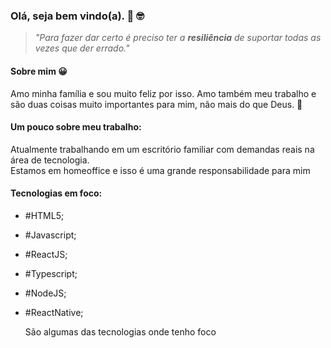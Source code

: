 ### Olá, seja bem vindo(a). 👀 🤓

> _"Para fazer dar certo é preciso ter a **resiliência** de suportar todas as vezes que der errado."_

#### Sobre mim 😀

Amo minha família e sou muito feliz por isso. Amo também meu trabalho e são duas coisas muito importantes para mim, não mais do que Deus. 🙌

#### Um pouco sobre meu trabalho:

Atualmente trabalhando em um escritório familiar com demandas reais na área de tecnologia.  
Estamos em homeoffice e isso é uma grande responsabilidade para mim  

#### Tecnologias em foco:

- #HTML5;
- #Javascript;
- #ReactJS;
- #Typescript;
- #NodeJS;
- #ReactNative;  

    São algumas das tecnologias onde tenho foco
